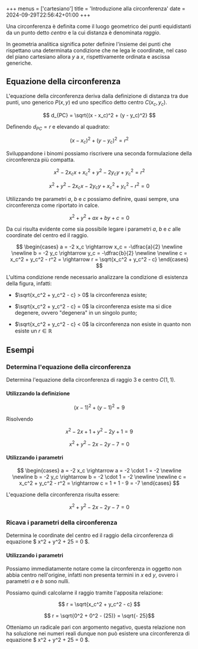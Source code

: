 +++
menus = ['cartesiano']
title = 'Introduzione alla circonferenza'
date = 2024-09-29T22:56:42+01:00
+++

Una circonferenza è definita come il luogo geometrico dei punti equidistanti da un punto detto <em>centro</em> e la cui distanza è denominata <em>raggio</em>.

In geometria analitica significa poter definire l'insieme dei punti che rispettano una determinata condizione che ne lega le coordinate, nel caso del piano cartesiano allora $y$ a $x$, rispettivamente ordinata e ascissa generiche.

<h2>Equazione della circonferenza</h2>

L'equazione della circonferenza deriva dalla definizione di distanza tra due punti, uno generico $P(x, y)$ ed uno specifico detto centro $C(x_c, y_c)$.

$$ d_{PC} = \sqrt{(x - x_c)^2 + (y - y_c)^2} $$

Definendo $d_{PC} = r$ e elevando al quadrato:

$$ (x - x_c)^2 + (y - y_c)^2 = r^2 $$

Sviluppandone i binomi possiamo riscrivere una seconda formulazione della circonferenza più compatta.

$$ x^2 - 2x_c x + x_c^2 + y^2 - 2y_c y + y_c^2 = r^2 $$

$$ x^2 + y^2 - 2x_c x - 2y_c y + x_c^2 + y_c^2 - r^2 = 0 $$

Utilizzando tre parametri $a$, $b$ e $c$ possiamo definire, quasi sempre, una circonferenza come riportato in calce.

$$  x^2 + y^2 + ax + by + c = 0 $$

Da cui risulta evidente come sia possibile legare i parametri $a$, $b$ e $c$ alle coordinate del centro ed il raggio.

$$
	\begin{cases}
		a = -2 x_c \rightarrow x_c = -\dfrac{a}{2} \newline \newline
		b = -2 y_c \rightarrow y_c = -\dfrac{b}{2} \newline \newline
		c = x_c^2 + y_c^2 - r^2 = \rightarrow r = \sqrt{x_c^2 + y_c^2 - c}
	\end{cases}
$$

L'ultima condizione rende necessario analizzare la condizione di esistenza della figura, infatti:

* $\sqrt{x_c^2 + y_c^2 - c} > 0$ la circonferenza esiste;

* $\sqrt{x_c^2 + y_c^2 - c} = 0$ la circonferenza esiste ma si dice degenere, ovvero "degenera" in un singolo punto;

* $\sqrt{x_c^2 + y_c^2 - c} < 0$ la circonferenza non esiste in quanto non esiste un $r \in \mathbb{R}$ 

<h2>Esempi</h2>

<h3>Determina l'equazione della circonferenza</h3>

Determina l'equazione della circonferenza di raggio $3$ e centro $C(1, 1)$.

<h4>Utilizzando la definizione</h4>

$$ (x - 1)^2 + (y - 1)^2 = 9 $$

Risolvendo

$$ x^2 - 2x + 1 + y^2 - 2y +1 = 9 $$

$$ x^2 + y^2 - 2x - 2y - 7 = 0 $$


<h4>Utilizzando i parametri</h4>

$$
	\begin{cases}
		a = -2 x_c \rightarrow a = -2 \cdot 1 = -2 \newline \newline
		b = -2 y_c \rightarrow b = -2 \cdot 1 = -2 \newline \newline
		c = x_c^2 + y_c^2 - r^2 = \rightarrow c = 1 + 1 - 9 = -7
	\end{cases}
$$

L'equazione della circonferenza risulta essere:

$$ x^2 + y^2 - 2x - 2y - 7 = 0 $$

<h3>Ricava i parametri della circonferenza</h3>

Determina le coordinate del centro ed il raggio della circonferenza di equazione $ x^2 + y^2 + 25 = 0 $.

<h4>Utilizzando i parametri</h4>

Possiamo immediatamente notare come la circonferenza in oggetto non abbia centro nell'origine, infatti non presenta termini in $x$ ed $y$, ovvero i parametri $a$ e $b$ sono nulli.

Possiamo quindi calcolarne il raggio tramite l'apposita relazione:

$$ r = \sqrt{x_c^2 + y_c^2 - c} $$

$$ r = \sqrt{0^2 + 0^2 - (25)} = \sqrt{- 25}$$

Otteniamo un radicale pari con argomento negativo, questa relazione non ha soluzione nei numeri reali dunque non può esistere una circonferenza di equazione $ x^2 + y^2 + 25 = 0 $.